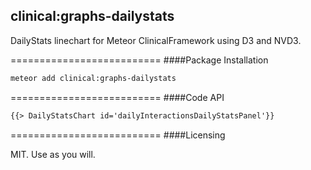 ## clinical:graphs-dailystats


DailyStats linechart for Meteor ClinicalFramework using D3 and NVD3.  

==========================
####Package Installation  

````bash
meteor add clinical:graphs-dailystats
````

==========================
####Code API  

````html
{{> DailyStatsChart id='dailyInteractionsDailyStatsPanel'}}
````  

==========================
####Licensing  

MIT.  Use as you will.

